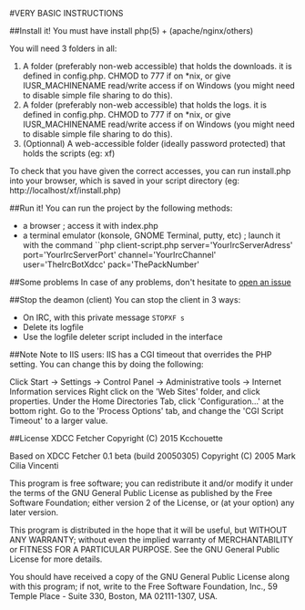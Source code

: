 #VERY BASIC INSTRUCTIONS

##Install it!
You must have install php(5) + (apache/nginx/others)

You will need 3 folders in all:

1. A folder (preferably non-web accessible) that holds the downloads. it is defined in config.php. CHMOD to 777 if on *nix, or give IUSR_MACHINENAME read/write access if on Windows (you might need to disable simple file sharing to do this).
2. A folder (preferably non-web accessible) that holds the logs. it is defined in config.php. CHMOD to 777 if on *nix, or give IUSR_MACHINENAME read/write access if on Windows (you might need to disable simple file sharing to do this).
3. (Optionnal) A web-accessible folder (ideally password protected) that holds the scripts (eg: xf)

To check that you have given the correct accesses, you can run install.php into your browser, which is saved in your script directory (eg: http://localhost/xf/install.php)

##Run it!
You can run the project by the following methods:
* a browser ; access it with index.php
* a terminal emulator (konsole, GNOME Terminal, putty, etc) ; launch it with the command ``php client-script.php server='YourIrcServerAdress' port='YourIrcServerPort' channel='YourIrcChannel' user='TheIrcBotXdcc' pack='ThePackNumber'

##Some problems
In case of any problems, don't hesitate to [open an issue](https://github.com/Kcchouette/XDCC-fetcher/issues/new)

##Stop the deamon (client)
You can stop the client in 3 ways:
* On IRC, with this private message ``STOPXF s``
* Delete its logfile
* Use the logfile deleter script included in the interface

##Note
Note to IIS users:
IIS has a CGI timeout that overrides the PHP setting. You can change this by doing the following:

Click Start -> Settings -> Control Panel -> Administrative tools -> Internet Information services
Right click on the 'Web Sites' folder, and click properties.
Under the Home Directories Tab, click 'Configuration...' at the bottom right.
Go to the 'Process Options' tab, and change the 'CGI Script Timeout' to a larger value.

##License
XDCC Fetcher
Copyright (C) 2015 Kcchouette

Based on XDCC Fetcher 0.1 beta (build 20050305)
Copyright (C) 2005  Mark Cilia Vincenti

This program is free software; you can redistribute it and/or
modify it under the terms of the GNU General Public License
as published by the Free Software Foundation; either version 2
of the License, or (at your option) any later version.

This program is distributed in the hope that it will be useful,
but WITHOUT ANY WARRANTY; without even the implied warranty of
MERCHANTABILITY or FITNESS FOR A PARTICULAR PURPOSE.  See the
GNU General Public License for more details.

You should have received a copy of the GNU General Public License
along with this program; if not, write to the Free Software
Foundation, Inc., 59 Temple Place - Suite 330, Boston, MA  02111-1307, USA.